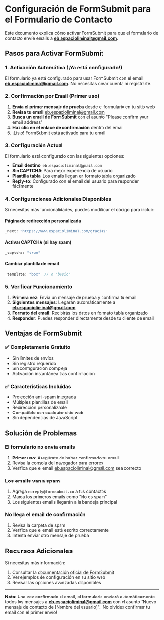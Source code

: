 # Configuración de FormSubmit para el Formulario de Contacto

Este documento explica cómo activar FormSubmit para que el formulario de contacto envíe emails a **eb.espacioliminal@gmail.com**.

## Pasos para Activar FormSubmit

### 1. Activación Automática (¡Ya está configurado!)
El formulario ya está configurado para usar FormSubmit con el email **eb.espacioliminal@gmail.com**. No necesitas crear cuenta ni registrarte.

### 2. Confirmación por Email (Primer uso)
1. **Envía el primer mensaje de prueba** desde el formulario en tu sitio web
2. **Revisa tu email** eb.espacioliminal@gmail.com
3. **Busca un email de FormSubmit** con el asunto "Please confirm your email address"
4. **Haz clic en el enlace de confirmación** dentro del email
5. ¡Listo! FormSubmit está activado para tu email

### 3. Configuración Actual
El formulario está configurado con las siguientes opciones:
- **Email destino**: `eb.espacioliminal@gmail.com`
- **Sin CAPTCHA**: Para mejor experiencia de usuario
- **Plantilla tabla**: Los emails llegan en formato tabla organizado
- **Reply-to**: Configurado con el email del usuario para responder fácilmente

### 4. Configuraciones Adicionales Disponibles

Si necesitas más funcionalidades, puedes modificar el código para incluir:

#### Página de redirección personalizada
```typescript
_next: "https://www.espacioliminal.com/gracias"
```

#### Activar CAPTCHA (si hay spam)
```typescript
_captcha: "true"
```

#### Cambiar plantilla de email
```typescript
_template: "box"  // o "basic"
```

### 5. Verificar Funcionamiento
1. **Primera vez**: Envía un mensaje de prueba y confirma tu email
2. **Siguientes mensajes**: Llegarán automáticamente a **eb.espacioliminal@gmail.com**
3. **Formato del email**: Recibirás los datos en formato tabla organizado
4. **Responder**: Puedes responder directamente desde tu cliente de email

## Ventajas de FormSubmit

### ✅ Completamente Gratuito
- Sin límites de envíos
- Sin registro requerido
- Sin configuración compleja
- Activación instantánea tras confirmación

### ✅ Características Incluidas
- Protección anti-spam integrada
- Múltiples plantillas de email
- Redirección personalizable
- Compatible con cualquier sitio web
- Sin dependencias de JavaScript

## Solución de Problemas

### El formulario no envía emails
1. **Primer uso**: Asegúrate de haber confirmado tu email
2. Revisa la consola del navegador para errores
3. Verifica que el email eb.espacioliminal@gmail.com sea correcto

### Los emails van a spam
1. Agrega `noreply@formsubmit.co` a tus contactos
2. Marca los primeros emails como "No es spam"
3. Los siguientes emails llegarán a la bandeja principal

### No llega el email de confirmación
1. Revisa la carpeta de spam
2. Verifica que el email esté escrito correctamente
3. Intenta enviar otro mensaje de prueba

## Recursos Adicionales

Si necesitas más información:
1. Consultar la [documentación oficial de FormSubmit](https://formsubmit.co/)
2. Ver ejemplos de configuración en su sitio web
3. Revisar las opciones avanzadas disponibles

---

**Nota**: Una vez confirmado el email, el formulario enviará automáticamente todos los mensajes a **eb.espacioliminal@gmail.com** con el asunto "Nuevo mensaje de contacto de [Nombre del usuario]". ¡No olvides confirmar tu email con el primer envío!